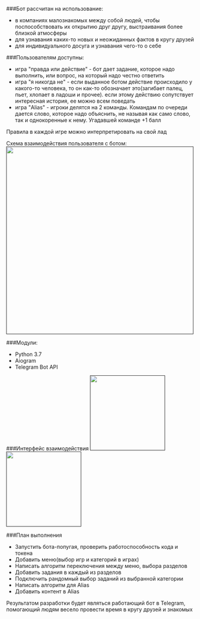###Бот рассчитан на использование: 
* в компаниях малознакомых между собой людей, чтобы поспособствовать их открытию друг другу, выстраивания более близкой атмосферы
* для узнавания каких-то новых и неожиданных фактов в кругу друзей
* для индивидуального досуга и узнавания чего-то о себе

###Пользователям доступны: 
* игра "правда или действие" - бот дает задание, которое надо выполнить, или вопрос, на который надо честно ответить
* игра "я никогда не" - если выданное ботом действие происходило у какого-то человека, то он как-то обозначает это(загибает палец, пьет, хлопает в ладоши и прочее). если этому действию сопутствует интересная история, ее можно всем поведать
* игра "Alias" - игроки делятся на 2 команды. Командам по очереди дается слово, которое надо объяснить, не называя как само слово, так и однокоренные к нему. Угадавшей команде +1 балл

Правила в каждой игре можно интерпретировать на свой лад

Схема взаимодействия пользователя с ботом:
[<img src="C:\Users\днс\github\deadlines_bot\interaction.jpg" width="500"/>]()

###Модули:
* Python 3.7
* Aiogram
* Telegram Bot API

###Интерфейс взаимодействия
[<img src="C:\Users\днс\github\deadlines_bot\interface0.jpg" width="200"/>]()
[<img src="C:\Users\днс\github\deadlines_bot\interface1.jpg" width="200"/>]()

###План выполнения
* Запустить бота-попугая, проверить работоспособность кода и токена
* Добавить меню(выбор игр и категорий в играх)
* Написать алгоритм переключения между меню, выбора разделов
* Добавить задания в каждый из разделов
* Подключить рандомный выбор заданий из выбранной категории
* Написать алгоритм для Alias
* Добавить контент в Alias

Результатом разработки будет являться работающий бот в Telegram, помогающий людям весело провести время в кругу друзей и знакомых